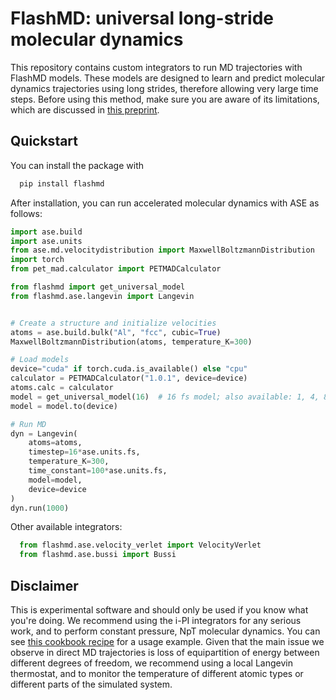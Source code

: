 FlashMD: universal long-stride molecular dynamics
=================================================

This repository contains custom integrators to run MD trajectories with FlashMD models. These models are
designed to learn and predict molecular dynamics trajectories using long strides, therefore allowing
very large time steps. Before using this method, make sure you are aware of its limitations, which are
discussed in [this preprint](http://arxiv.org).

Quickstart
----------

You can install the package with

```bash
  pip install flashmd
```

After installation, you can run accelerated molecular dynamics with ASE as follows:

```py
import ase.build
import ase.units
from ase.md.velocitydistribution import MaxwellBoltzmannDistribution
import torch
from pet_mad.calculator import PETMADCalculator

from flashmd import get_universal_model
from flashmd.ase.langevin import Langevin


# Create a structure and initialize velocities
atoms = ase.build.bulk("Al", "fcc", cubic=True)
MaxwellBoltzmannDistribution(atoms, temperature_K=300)

# Load models
device="cuda" if torch.cuda.is_available() else "cpu"
calculator = PETMADCalculator("1.0.1", device=device)
atoms.calc = calculator
model = get_universal_model(16)  # 16 fs model; also available: 1, 4, 8, 32, 64 fs
model = model.to(device)

# Run MD
dyn = Langevin(
    atoms=atoms,
    timestep=16*ase.units.fs,
    temperature_K=300,
    time_constant=100*ase.units.fs,
    model=model,
    device=device
)
dyn.run(1000)
```

Other available integrators:

```py
  from flashmd.ase.velocity_verlet import VelocityVerlet
  from flashmd.ase.bussi import Bussi
```

Disclaimer
----------

This is experimental software and should only be used if you know what you're doing.
We recommend using the i-PI integrators for any serious work, and to perform constant
pressure, NpT molecular dynamics. You can see
[this cookbook recipe](https://atomistic-cookbook.org/examples/flashmd/flashmd-demo.html) 
for a usage example.
Given that the main issue we observe in direct MD trajectories is loss of equipartition
of energy between different degrees of freedom, we recommend using a local Langevin
thermostat, and to monitor the temperature of different atomic types or different
parts of the simulated system. 
